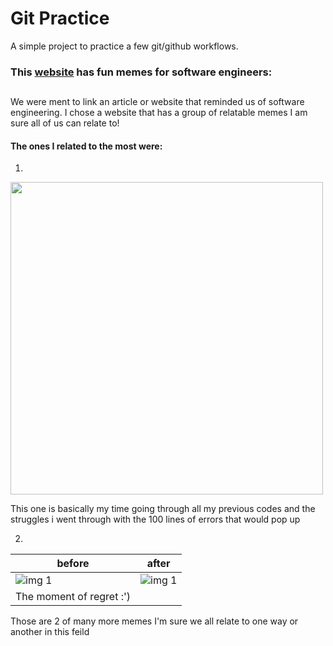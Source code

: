 # Git Practice
A simple project to practice a few git/github workflows.
### This [website](https://cheezburger.com/8944133/17-coding-memes-for-the-frustrated-software-engineer) has fun memes for software engineers:
## 
We were ment to link an article or website that reminded us of software engineering. I chose a website that has a group of relatable memes I am sure all of us can relate to!
#### The ones I related to the most were:
1. 
<img src="https://i.chzbgr.com/full/9340629760/hC701B4F2/expression-we-find-the-bug-we-fix-the-bug-nowwe-have-twobugs-now-we-have-three-bugs-m-imgflipcom" style="width:500px;">

This one is basically my time going through all my previous codes and the struggles i went through with the 100 lines of errors that would pop up

2. 
|   before     |   after   |
|--------------|-----------|
|![img 1](https://i.chzbgr.com/full/9340631552/h8C3349D4/your-colleague-asks-if-youre-going-to-go-back-and-properly-document-your-code-no-i-dont-thinkiw) | ![img 1](https://miro.medium.com/max/875/0*Oy9xpi9WU2JDqnBf) |
|    The moment of regret :')   |

Those are 2 of many more memes I'm sure we all relate to one way or another in this feild
